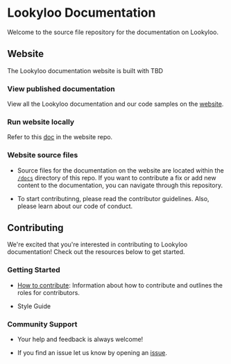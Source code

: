 # Lookyloo Documentation
Welcome to the source file repository for the documentation on Lookyloo.


## Website
The Lookyloo documentation website is built with TBD


### View published documentation
View all the Lookyloo documentation and our code samples on the
[website]().


### Run website locally
Refer to this [doc]() in the website repo.

### Website source files
- Source files for the documentation on the website are located within the [`/docs`](./docs) directory of this repo. If you want to contribute a fix or add new content to the documentation, you can navigate through this repository. 

- To start contributinng, please read the contributor guidelines. Also, please learn about our code of conduct.


## Contributing
We're excited that you're interested in contributing to Lookyloo documentation! Check out the resources below to get started.


### Getting Started
- [How to contribute](TBD): Information about how to contribute and outlines the roles for contributors.

- Style Guide


### Community Support
- Your help and feedback is always welcome!

- If you find an issue let us know by opening an [issue](TBD). 


